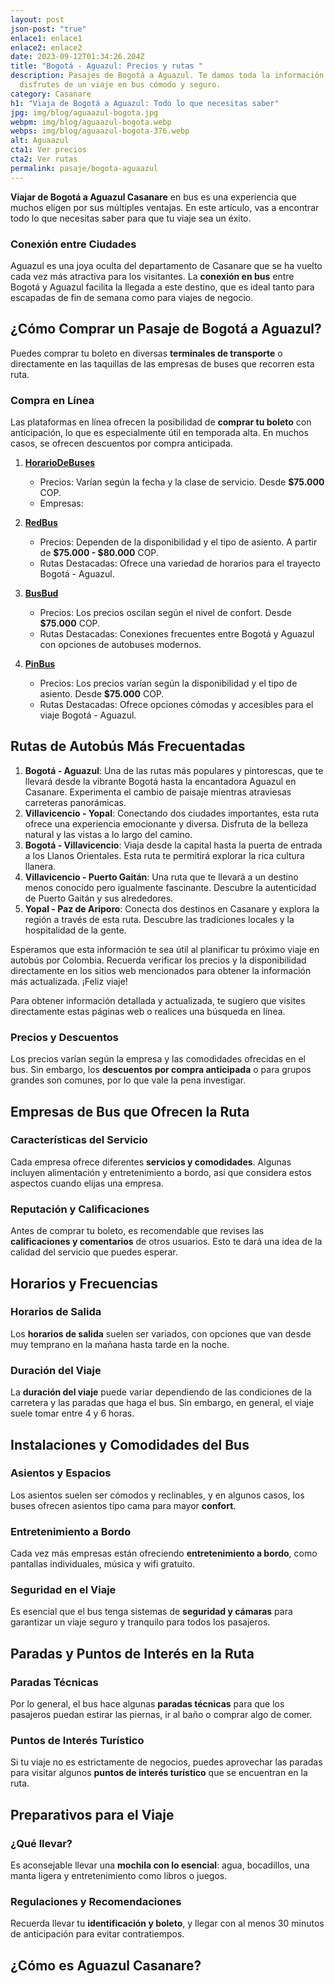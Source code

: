 ```yaml
---
layout: post
json-post: "true"
enlace1: enlace1
enlace2: enlace2
date: 2023-09-12T01:34:26.204Z
title: "Bogotá - Aguazul: Precios y rutas "
description: Pasajes de Bogotá a Aguazul. Te damos toda la información para que
  disfrutes de un viaje en bus cómodo y seguro.
category: Casanare
h1: "Viaja de Bogotá a Aguazul: Todo lo que necesitas saber"
jpg: img/blog/aguaazul-bogota.jpg
webpm: img/blog/aguaazul-bogota.webp
webps: img/blog/aguaazul-bogota-376.webp
alt: Aguaazul
cta1: Ver precios
cta2: Ver rutas
permalink: pasaje/bogota-aguaazul
---
```

**Viajar de Bogotá a Aguazul Casanare** en bus es una experiencia que muchos eligen por sus múltiples ventajas. En este artículo, vas a encontrar todo lo que necesitas saber para que tu viaje sea un éxito. 

### Conexión entre Ciudades

Aguazul es una joya oculta del departamento de Casanare que se ha vuelto cada vez más atractiva para los visitantes. La **conexión en bus** entre Bogotá y Aguazul facilita la llegada a este destino, que es ideal tanto para escapadas de fin de semana como para viajes de negocio.

## ¿Cómo Comprar un Pasaje de Bogotá a Aguazul?

Puedes comprar tu boleto en diversas **terminales de transporte** o directamente en las taquillas de las empresas de buses que recorren esta ruta.

### Compra en Línea

Las plataformas en línea ofrecen la posibilidad de **comprar tu boleto** con anticipación, lo que es especialmente útil en temporada alta. En muchos casos, se ofrecen descuentos por compra anticipada.

1. **[HorarioDeBuses](https://www.horariodebuses.com.co/bogota/bogota-a-aguazul)**

   * Precios: Varían según la fecha y la clase de servicio. Desde **$75.000** COP.
   * Empresas: 
2. **[RedBus](https://www.redbus.com/es-419/pasajes-de-bus/bogota-a-aguazul)**

   * Precios: Dependen de la disponibilidad y el tipo de asiento. A partir de **$75.000 - $80.000** COP.
   * Rutas Destacadas: Ofrece una variedad de horarios para el trayecto Bogotá - Aguazul.
3. **[BusBud](https://www.busbud.com/es-419/autobus-bogota-aguazul/r/d2g64p-d2ummj)**

   * Precios: Los precios oscilan según el nivel de confort. Desde **$75.000** COP.
   * Rutas Destacadas: Conexiones frecuentes entre Bogotá y Aguazul con opciones de autobuses modernos.
4. **[PinBus](https://pinbus.com/pasajes-de-bus/bogota-aguazul)**

   * Precios: Los precios varían según la disponibilidad y el tipo de asiento. Desde **$75.000** COP.
   * Rutas Destacadas: Ofrece opciones cómodas y accesibles para el viaje Bogotá - Aguazul.

## Rutas de Autobús Más Frecuentadas

1. **Bogotá - Aguazul**: Una de las rutas más populares y pintorescas, que te llevará desde la vibrante Bogotá hasta la encantadora Aguazul en Casanare. Experimenta el cambio de paisaje mientras atraviesas carreteras panorámicas.
2. **Villavicencio - Yopal**: Conectando dos ciudades importantes, esta ruta ofrece una experiencia emocionante y diversa. Disfruta de la belleza natural y las vistas a lo largo del camino.
3. **Bogotá - Villavicencio**: Viaja desde la capital hasta la puerta de entrada a los Llanos Orientales. Esta ruta te permitirá explorar la rica cultura llanera.
4. **Villavicencio - Puerto Gaitán**: Una ruta que te llevará a un destino menos conocido pero igualmente fascinante. Descubre la autenticidad de Puerto Gaitán y sus alrededores.
5. **Yopal - Paz de Ariporo**: Conecta dos destinos en Casanare y explora la región a través de esta ruta. Descubre las tradiciones locales y la hospitalidad de la gente.

Esperamos que esta información te sea útil al planificar tu próximo viaje en autobús por Colombia. Recuerda verificar los precios y la disponibilidad directamente en los sitios web mencionados para obtener la información más actualizada. ¡Feliz viaje!

Para obtener información detallada y actualizada, te sugiero que visites directamente estas páginas web o realices una búsqueda en línea.

### Precios y Descuentos

Los precios varían según la empresa y las comodidades ofrecidas en el bus. Sin embargo, los **descuentos por compra anticipada** o para grupos grandes son comunes, por lo que vale la pena investigar.

## Empresas de Bus que Ofrecen la Ruta

### Características del Servicio

Cada empresa ofrece diferentes **servicios y comodidades**. Algunas incluyen alimentación y entretenimiento a bordo, así que considera estos aspectos cuando elijas una empresa.

### Reputación y Calificaciones

Antes de comprar tu boleto, es recomendable que revises las **calificaciones y comentarios** de otros usuarios. Esto te dará una idea de la calidad del servicio que puedes esperar.

## Horarios y Frecuencias

### Horarios de Salida

Los **horarios de salida** suelen ser variados, con opciones que van desde muy temprano en la mañana hasta tarde en la noche.

### Duración del Viaje

La **duración del viaje** puede variar dependiendo de las condiciones de la carretera y las paradas que haga el bus. Sin embargo, en general, el viaje suele tomar entre 4 y 6 horas.

## Instalaciones y Comodidades del Bus

### Asientos y Espacios

Los asientos suelen ser cómodos y reclinables, y en algunos casos, los buses ofrecen asientos tipo cama para mayor **confort**.

### Entretenimiento a Bordo

Cada vez más empresas están ofreciendo **entretenimiento a bordo**, como pantallas individuales, música y wifi gratuito.

### Seguridad en el Viaje

Es esencial que el bus tenga sistemas de **seguridad y cámaras** para garantizar un viaje seguro y tranquilo para todos los pasajeros.

## Paradas y Puntos de Interés en la Ruta

### Paradas Técnicas

Por lo general, el bus hace algunas **paradas técnicas** para que los pasajeros puedan estirar las piernas, ir al baño o comprar algo de comer.

### Puntos de Interés Turístico

Si tu viaje no es estrictamente de negocios, puedes aprovechar las paradas para visitar algunos **puntos de interés turístico** que se encuentran en la ruta.

## Preparativos para el Viaje

### ¿Qué llevar?

Es aconsejable llevar una **mochila con lo esencial**: agua, bocadillos, una manta ligera y entretenimiento como libros o juegos.

### Regulaciones y Recomendaciones

Recuerda llevar tu **identificación y boleto**, y llegar con al menos 30 minutos de anticipación para evitar contratiempos.

## ¿Cómo es Aguazul Casanare?
